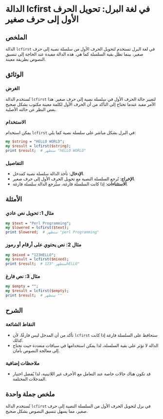 <!--
Meta Description: # الدالة lcfirst في لغة البرل: تحويل الحرف الأول إلى حرف صغير ## الملخص الدالة `lcfirst` في لغة البرل تستخدم لتحويل الحرف الأول من سلسلة نصية إلى حرف ...
Meta Keywords: lcfirst, الدالة, إلى, الحرف, الأول
-->

# الدالة lcfirst في لغة البرل: تحويل الحرف الأول إلى حرف صغير

## الملخص
الدالة `lcfirst` في لغة البرل تستخدم لتحويل الحرف الأول من سلسلة نصية إلى حرف صغير، بينما تظل بقية السلسلة كما هي. هذه الدالة مفيدة عند الحاجة إلى تنسيق النصوص بطريقة معينة.

## الوثائق
### الغرض
تُستخدم الدالة `lcfirst` لتغيير حالة الحرف الأول في سلسلة نصية إلى حرف صغير. هذا الأمر مفيد عندما تحتاج إلى التأكد من أن الحرف الأول لكلمة معينة مكتوب بشكل صحيح بغض النظر عن حالته الأصلية.

### الاستخدام
يمكن استخدام `lcfirst` في البرل بشكل مباشر على سلسلة نصية كما يلي:

```perl
my $string = "HELLO WORLD";
my $result = lcfirst($string);
print $result;  # ستظهر "hELLO WORLD"
```

### التفاصيل
- **الإدخال**: تأخذ الدالة سلسلة نصية كمدخل.
- **الإخراج**: تُرجع السلسلة النصية مع تحويل الحرف الأول إلى حرف صغير.
- **الاستثناءات**: إذا كانت السلسلة فارغة، ستُرجع الدالة سلسلة فارغة.

## الأمثلة
### مثال 1: تحويل نص عادي
```perl
my $text = "Perl Programming";
my $lowered = lcfirst($text);
print $lowered;  # ستظهر "perl Programming"
```

### مثال 2: نص يحتوي على أرقام أو رموز
```perl
my $mixed = "123HELLO";
my $result = lcfirst($mixed);
print $result;  # ستظهر "123hELLO"
```

### مثال 3: نص فارغ
```perl
my $empty = "";
my $result = lcfirst($empty);
print $result;  # ستظهر ""
```

## الشرح
### النقاط الشائعة
- تأكد من أن المدخل ليس فارغًا، لأن `lcfirst` ستحافظ على السلسلة فارغة إذا كانت كذلك.
- الدالة لا تؤثر على بقية السلسلة، لذا يمكن استخدامها في سياقات متعددة حيث تحتاج إلى معالجة النصوص بأمان.

### ملاحظات إضافية
- قد تكون هناك حالات خاصة عند التعامل مع الأحرف غير اللاتينية، لذا يُفضل اختبار المدخلات المختلفة.

## ملخص جملة واحدة
تُستخدم الدالة `lcfirst` في برل لتحويل الحرف الأول من السلسلة النصية إلى حرف صغير، مما يسهل تنسيق النصوص بشكل صحيح.